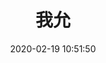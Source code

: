 ---
title: 我允
date: 2020-02-19 10:51:50
type: "gallery"
layout: "gallery"
password: 
img: https://cdn.jsdelivr.net/gh/ZhjDestiny/banner/116740895032f3d9fbo.jpg
---
